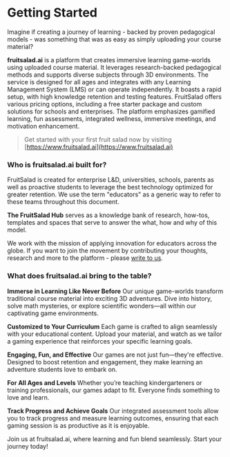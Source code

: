 # Getting Started

Imagine if creating a journey of learning - backed by proven pedagogical models - was something that was as easy as simply uploading your course material?

**fruitsalad.ai** is a platform that creates immersive learning game-worlds using uploaded course material. It leverages research-backed pedagogical methods and supports diverse subjects through 3D environments. The service is designed for all ages and integrates with any Learning Management System (LMS) or can operate independently. It boasts a rapid setup, with high knowledge retention and testing features. FruitSalad offers various pricing options, including a free starter package and custom solutions for schools and enterprises. The platform emphasizes gamified learning, fun assessments, integrated wellness, immersive meetings, and motivation enhancement.

> Get started with your first fruit salad now by visiting [https://www.fruitsalad.ai](https://www.fruitsalad.ai)

### **Who is fruitsalad.ai built for?**

FruitSalad is created for enterprise L\&D, universities, schools, parents as well as proactive students to leverage the best technology optimized for greater retention. We use the term "educators" as a generic way to refer to these teams throughout this document.

**The FruitSalad Hub** serves as a knowledge bank of research, how-tos, templates and spaces that serve to answer the what, how and why of this model.

We work with the mission of applying innovation for educators across the globe. If you want to join the movement by contributing your thoughts, research and more to the platform - please [write to us](https://gmetri.com/contact).

### **What does fruitsalad.ai bring to the table?**

**Immerse in Learning Like Never Before** Our unique game-worlds transform traditional course material into exciting 3D adventures. Dive into history, solve math mysteries, or explore scientific wonders—all within our captivating game environments.

**Customized to Your Curriculum** Each game is crafted to align seamlessly with your educational content. Upload your material, and watch as we tailor a gaming experience that reinforces your specific learning goals.

**Engaging, Fun, and Effective** Our games are not just fun—they're effective. Designed to boost retention and engagement, they make learning an adventure students love to embark on.

**For All Ages and Levels** Whether you’re teaching kindergarteners or training professionals, our games adapt to fit. Everyone finds something to love and learn.

**Track Progress and Achieve Goals** Our integrated assessment tools allow you to track progress and measure learning outcomes, ensuring that each gaming session is as productive as it is enjoyable.

Join us at fruitsalad.ai, where learning and fun blend seamlessly. Start your journey today!
